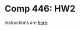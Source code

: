 Comp 446: HW2
====

Instructions are [here](https://docs.google.com/document/d/1rF5pmxXnqNsXP4I8QS0Jn7VbKo8_7tijy-4tqVGc68Y/edit?usp=sharing).
